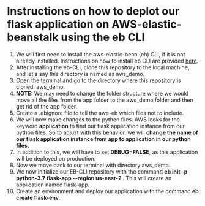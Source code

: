 # Instructions on how to deplot our flask application on AWS-elastic-beanstalk using the eb CLI

<ol>
  <li> We will first need to install the aws-elastic-bean (eb) CLI, if it is not already installed. Instructions on how to install eb CLI are provided 
    <a href="https://github.com/aws/aws-elastic-beanstalk-cli-setup">here</a>.
  <li> After installing the eb-CLI, clone this repository to the local machine, and let's say this directory is named as aws_demo. 
  <li> Open the terminal and go to the directory where this repository is cloned, aws_demo.
  <li> <strong>NOTE:</strong> We may need to change the folder structure where we would move all the files
        from the app folder to the aws_demo folder and then get rid of the app folder.
  <li> Create a .ebignore file to tell the aws-eb which files not to include.
  <li> We will now make changes to the python files. AWS looks for the keyword <strong>application</strong> to find our flask application instance from our python 
       files. So to adjust with this behavior, we will <strong>change the name of our flask application instance from app to application in our python files.</strong> 
  <li> In addition to this, we will have to set <strong>DEBUG=FALSE</strong>, as this application will be deployed on production.
  <li> Now we move back to our terminal with directory aws_demo. 
  <li> We now initialize our EB-CLI repository with the command <strong>eb init -p python-3.7 flask-app --region us-east-2 </strong>. This will create 
       an application named flask-app.
  <li> Create an environment and deploy our application with the command <strong>eb create flask-env</strong>.
</ol>
